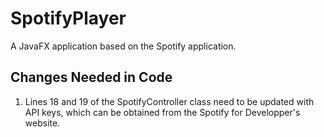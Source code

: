 # SpotifyPlayer
A JavaFX application based on the Spotify application.

## Changes Needed in Code
1. Lines 18 and 19 of the SpotifyController class need to be updated with API keys, which can be obtained from the Spotify for Developper's website.
